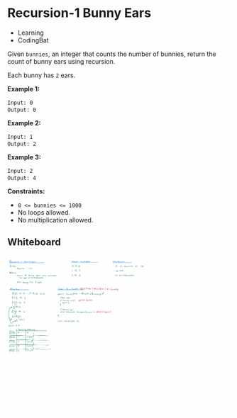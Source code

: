 # Recursion-1 Bunny Ears
- Learning
- CodingBat

Given `bunnies`, an integer that counts the number of bunnies, return the count
of bunny ears using recursion.

Each bunny has `2` ears.

**Example 1:**
```
Input: 0
Output: 0
```

**Example 2:**
```
Input: 1
Output: 2
```

**Example 3:**
```
Input: 2
Output: 4
```

**Constraints:**
- `0 <= bunnies <= 1000`
- No loops allowed.
- No multiplication allowed.

## Whiteboard
![Whiteboard Image][whiteboard-image]

<!-- Refs -->
[whiteboard-image]: whiteboard.jpg
